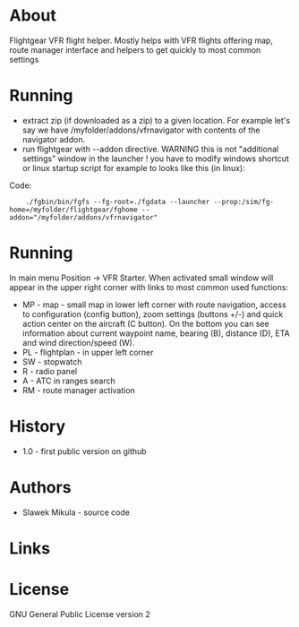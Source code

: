# About

Flightgear VFR flight helper. Mostly helps with VFR flights offering map, route manager interface and helpers to get quickly to most common settings

# Running

- extract zip (if downloaded as a zip) to a given location. For example let's say we have /myfolder/addons/vfrnavigator with contents of the navigator addon.
- run flightgear with --addon directive. WARNING this is not "additional settings" window in the launcher ! you have to modify windows shortcut or linux startup script for example to looks like this (in linux):

Code:
```
    ./fgbin/bin/fgfs --fg-root=./fgdata --launcher --prop:/sim/fg-home=/myfolder/flightgear/fghome --addon="/myfolder/addons/vfrnavigator"
```

# Running

In main menu Position -> VFR Starter. When activated small window will appear in the upper right corner with links to most common used functions:

* MP - map - small map in lower left corner with route navigation, access to configuration (config button), zoom settings (buttons +/-) and quick action center on the aircraft (C button). On the bottom you can see information about current waypoint name, bearing (B), distance (D), ETA and wind direction/speed (W).
* PL - flightplan - in upper left corner
* SW - stopwatch
* R - radio panel
* A - ATC in ranges search
* RM - route manager activation


# History

- 1.0 - first public version on github


# Authors

- Slawek Mikula - source code

# Links

# License

GNU General Public License version 2
